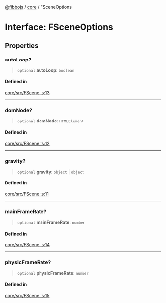 [@fibbojs](/api/index) / [core](/api/core) / FSceneOptions

# Interface: FSceneOptions

## Properties

### autoLoop?

> `optional` **autoLoop**: `boolean`

#### Defined in

[core/src/FScene.ts:13](https://github.com/fibbojs/fibbo/blob/ab9e99b1ad4aed8e9a4d4f1553a9997678261528/packages/core/src/FScene.ts#L13)

***

### domNode?

> `optional` **domNode**: `HTMLElement`

#### Defined in

[core/src/FScene.ts:12](https://github.com/fibbojs/fibbo/blob/ab9e99b1ad4aed8e9a4d4f1553a9997678261528/packages/core/src/FScene.ts#L12)

***

### gravity?

> `optional` **gravity**: `object` \| `object`

#### Defined in

[core/src/FScene.ts:11](https://github.com/fibbojs/fibbo/blob/ab9e99b1ad4aed8e9a4d4f1553a9997678261528/packages/core/src/FScene.ts#L11)

***

### mainFrameRate?

> `optional` **mainFrameRate**: `number`

#### Defined in

[core/src/FScene.ts:14](https://github.com/fibbojs/fibbo/blob/ab9e99b1ad4aed8e9a4d4f1553a9997678261528/packages/core/src/FScene.ts#L14)

***

### physicFrameRate?

> `optional` **physicFrameRate**: `number`

#### Defined in

[core/src/FScene.ts:15](https://github.com/fibbojs/fibbo/blob/ab9e99b1ad4aed8e9a4d4f1553a9997678261528/packages/core/src/FScene.ts#L15)
